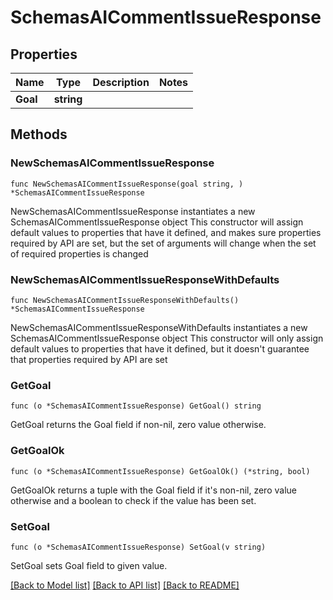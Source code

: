 # SchemasAICommentIssueResponse

## Properties

Name | Type | Description | Notes
------------ | ------------- | ------------- | -------------
**Goal** | **string** |  | 

## Methods

### NewSchemasAICommentIssueResponse

`func NewSchemasAICommentIssueResponse(goal string, ) *SchemasAICommentIssueResponse`

NewSchemasAICommentIssueResponse instantiates a new SchemasAICommentIssueResponse object
This constructor will assign default values to properties that have it defined,
and makes sure properties required by API are set, but the set of arguments
will change when the set of required properties is changed

### NewSchemasAICommentIssueResponseWithDefaults

`func NewSchemasAICommentIssueResponseWithDefaults() *SchemasAICommentIssueResponse`

NewSchemasAICommentIssueResponseWithDefaults instantiates a new SchemasAICommentIssueResponse object
This constructor will only assign default values to properties that have it defined,
but it doesn't guarantee that properties required by API are set

### GetGoal

`func (o *SchemasAICommentIssueResponse) GetGoal() string`

GetGoal returns the Goal field if non-nil, zero value otherwise.

### GetGoalOk

`func (o *SchemasAICommentIssueResponse) GetGoalOk() (*string, bool)`

GetGoalOk returns a tuple with the Goal field if it's non-nil, zero value otherwise
and a boolean to check if the value has been set.

### SetGoal

`func (o *SchemasAICommentIssueResponse) SetGoal(v string)`

SetGoal sets Goal field to given value.



[[Back to Model list]](../README.md#documentation-for-models) [[Back to API list]](../README.md#documentation-for-api-endpoints) [[Back to README]](../README.md)


